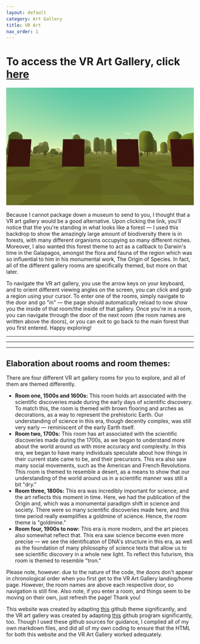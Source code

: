 ```yaml
---
layout: default
category: Art Gallery
title: VR Art
nav_order: 1
---
```


# To access the VR Art Gallery, click [here](https://shanivi.github.io/darwin/)

![pic](/images/gallery.png)

Because I cannot package down a museum to send to you, I thought that a VR art gallery would be a good alternative. Upon clicking the link, you'll notice that the you're standing in what looks like a forest — I used this backdrop to show the amazingly large amount of biodiversity there is in forests, with many different organisms occupying so many different niches. Moreover, I also wanted this forest theme to act as a callback to Darwin's time in the Galapagos, amongst the flora and fauna of the region which was so influential to him in his monumental work, The Origin of Species. In fact, all of the different gallery rooms are specifically themed, but more on that later.

To navigate the VR art gallery, you use the arrow keys on your keyboard, and to orient different viewing angles on the screen, you can click and grab a region using your cursor. To enter one of the rooms, simply navigate to the door and go "in" — the page should automatically reload to now show you the inside of that room/the inside of that gallery. Once you're in a room, you can navigate through the door of the next room (the room names are written above the doors), or you can exit to go back to the main forest that you first entered. Happy exploring!

* * * 
* * *
* * *

## Elaboration about rooms and room themes:
There are four different VR art gallery rooms for you to explore, and all of them are themed differently. 
- **Room one, 1500s and 1600s:** This room holds art associated with the scientific discoveries made during the early days of scientific discovery. To match this, the room is themed with brown flooring and arches as decorations, as a way to represent the prehistoric Earth. Our understanding of science in this era, though decently complex, was still very early — reminiscent of the early Earth itself.
- **Room two, 1700s:** This room has art associated with the scientific discoveries made during the 1700s, as we began to understand more about the world around us with more accuracy and complexity. In this era, we began to have many individuals speculate about how things in their current state came to be, and their precursors. This era also saw many social movements, such as the American and French Revolutions. This room is themed to resemble a desert, as a means to show that our understanding of the world around us in a scientific manner was still a bit "dry."
- **Room three, 1800s:** This era was incredibly important for science, and the art reflects this moment in time. Here, we had the publication of the Origin and, which was a monumental paradigm shift in science and society. There were so many scientific discoveries made here, and this time period really exemplifies a goldmine of science. Hence, the room theme is "goldmine."
- **Room four, 1900s to now:** This era is more modern, and the art pieces also somewhat reflect that. This era saw science become even more precise — we see the identificaton of DNA's structure in this era, as well as the foundation of many philosophy of science texts that allow us to see scientific discovery in a whole new light. To reflect this futurism, this room is themed to resemble "tron."

Please note, however: due to the nature of the code, the doors don't appear in chronological order when you first get to the VR Art Gallery landing/home page. However, the room names are above each respective door, so navigation is still fine. Also note, if you enter a room, and things seem to be moving on their own, just refresh the page! Thank you!

This website was created by adapting [this](https://github.com/gebeto/researcher) github theme significantly, and the VR art gallery was created by adapting [this](https://github.com/AgentO3/a-frame-art-gallery) github program significantly, too. Though I used these github sources for guidance, I complied all of my own markdown files, and did all of my own coding to ensure that the HTML for both this website and the VR Art Gallery worked adequately. 
